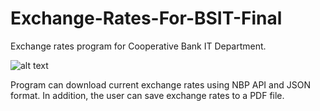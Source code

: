 # Exchange-Rates-For-BSIT-Final
Exchange rates program for Cooperative Bank IT Department.

![alt text](https://mp-programs.pl/wp-content/uploads/2023/03/KursyWalut.png)

Program can download current exchange rates using NBP API and JSON format. In addition, the user can save exchange rates to a PDF file.
